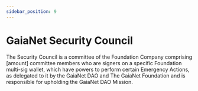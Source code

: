 ```yaml
---
sidebar_position: 9
---
```


# GaiaNet Security Council

The Security Council is a committee of the Foundation Company comprising [amount] committee members who are signers on a specific Foundation multi-sig wallet, which have powers to perform certain Emergency Actions, as delegated to it by the GaiaNet DAO and The GaiaNet Foundation and is responsible for upholding the GaiaNet DAO Mission. 
